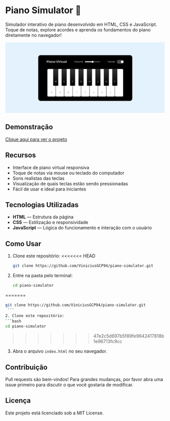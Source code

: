 # Piano Simulator 🎹

Simulador interativo de piano desenvolvido em HTML, CSS e JavaScript. Toque de notas, explore acordes e aprenda os fundamentos do piano diretamente no navegador!

![Piano Simulator](assets/image/Piano-Simulator-Capa-readme.png)

## Demonstração

[Clique aqui para ver o projeto](https://pianosimulator.vercel.app/)

## Recursos

- Interface de piano virtual responsiva
- Toque de notas via mouse ou teclado do computador
- Sons realistas das teclas
- Visualização de quais teclas estão sendo pressionadas
- Fácil de usar e ideal para iniciantes

## Tecnologias Utilizadas

- **HTML** — Estrutura da página
- **CSS** — Estilização e responsividade
- **JavaScript** — Lógica do funcionamento e interação com o usuário

## Como Usar

1. Clone este repositório:
<<<<<<< HEAD
    ```bash
    git clone https://github.com/ViniciusGCP94/piano-simulator.git
    ```
2. Entre na pasta pelo terminal:
    ```bash
    cd piano-simulator
    ```

=======
   ```bash
   git clone https://github.com/ViniciusGCP94/piano-simulator.git
    ```
2. Clone este repositório:
   ```bash
   cd piano-simulator
   ```
>>>>>>> 47e2c5d697b5f89fe9642417818b1e96713fc9cc
3. Abra o arquivo `index.html` no seu navegador.

   
## Contribuição
Pull requests são bem-vindos! Para grandes mudanças, por favor abra uma issue primeiro para discutir o que você gostaria de modificar.

## Licença
Este projeto está licenciado sob a MIT License.
